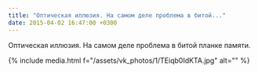 ```yaml
---
title: "Оптическая иллюзия. На самом деле проблема в битой..."
date: 2015-04-02 16:47:00 +0300
---
```


Оптическая иллюзия. На самом деле проблема в битой планке памяти.

{% include media.html f="/assets/vk_photos/1/TEiqb0IdKTA.jpg" alt="" %}
